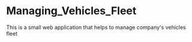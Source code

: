 # Managing_Vehicles_Fleet
This is a small web application that helps to manage company's vehicles fleet
